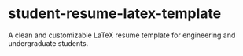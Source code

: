 # student-resume-latex-template
A clean and customizable LaTeX resume template for engineering and undergraduate students.
